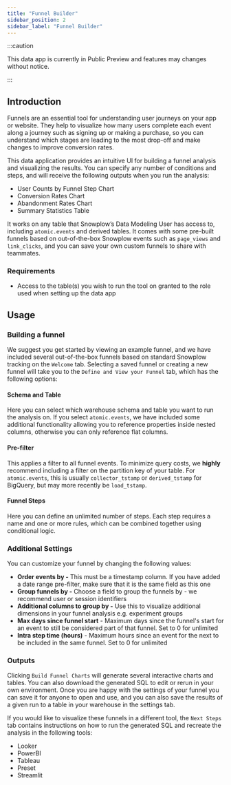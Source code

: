 ```yaml
---
title: "Funnel Builder"
sidebar_position: 2
sidebar_label: "Funnel Builder"
---
```


:::caution

This data app is currently in Public Preview and features may changes without notice. 

:::

## Introduction

Funnels are an essential tool for understanding user journeys on your app or website. They help to visualize how many users complete each event along a journey such as signing up or making a purchase, so you can understand which stages are leading to the most drop-off and make changes to improve conversion rates. 

This data application provides an intuitive UI for building a funnel analysis and visualizing the results. You can specify any number of conditions and steps, and will receive the following outputs when you run the analysis: 
- User Counts by Funnel Step Chart
- Conversion Rates Chart
- Abandonment Rates Chart
- Summary Statistics Table

It works on any table that Snowplow’s Data Modeling User has access to, including `atomic.events` and derived tables. It comes with some pre-built funnels based on out-of-the-box Snowplow events such as `page_views` and `link_clicks`, and you can save your own custom funnels to share with teammates.

### Requirements

- Access to the table(s) you wish to run the tool on granted to the role used when setting up the data app

## Usage
### Building a funnel

We suggest you get started by viewing an example funnel, and we have included several out-of-the-box funnels based on standard Snowplow tracking on the `Welcome` tab. Selecting a saved funnel or creating a new funnel will take you to the `Define and View your Funnel` tab, which has the following options:

#### Schema and Table

Here you can select which warehouse schema and table you want to run the analysis on. If you select `atomic.events`, we have included some additional functionality allowing you to reference properties inside nested columns, otherwise you can only reference flat columns.


#### Pre-filter
This applies a filter to all funnel events. To minimize query costs, we **highly** recommend including a filter on the partition key of your table. For `atomic.events`, this is usually `collector_tstamp` or `derived_tstamp` for BigQuery, but may more recently be `load_tstamp`.

#### Funnel Steps

Here you can define an unlimited number of steps. Each step requires a name and one or more rules, which can be combined together using conditional logic. 

### Additional Settings

You can customize your funnel by changing the following values: 
- **Order events by -** This must be a timestamp column. If you have added a date range pre-filter, make sure that it is the same field as this one
- **Group funnels by -** Choose a field to group the funnels by - we recommend user or session identifiers
- **Additional columns to group by -** Use this to visualize additional dimensions in your funnel analysis e.g. experiment groups
- **Max days since funnel start** - Maximum days since the funnel's start for an event to still be considered part of that funnel. Set to 0 for unlimited
- **Intra step time (hours)** - Maximum hours since an event for the next to be included in the same funnel. Set to 0 for unlimited

### Outputs
Clicking `Build Funnel Charts` will generate several interactive charts and tables. You can also download the generated SQL to edit or rerun in your own environment. Once you are happy with the settings of your funnel you can save it for anyone to open and use, and you can also save the results of a given run to a table in your warehouse in the settings tab.

If you would like to visualize these funnels in a different tool, the `Next Steps` tab contains instructions on how to run the generated SQL and recreate the analysis in the following tools: 
- Looker
- PowerBI
- Tableau
- Preset
- Streamlit
